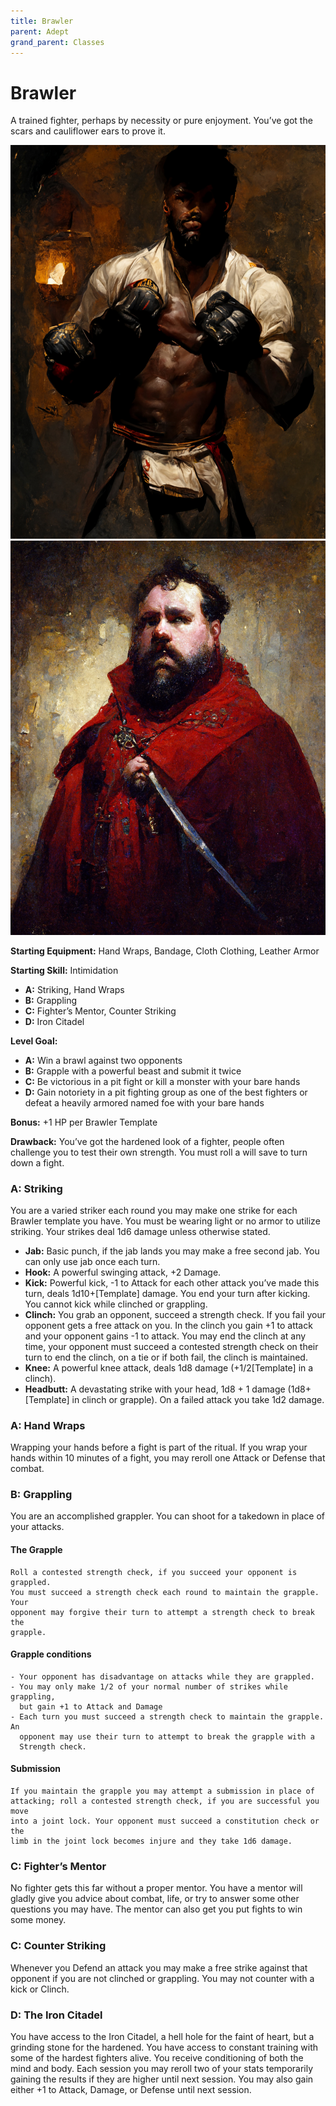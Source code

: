```yaml
---
title: Brawler
parent: Adept
grand_parent: Classes
---
```


# Brawler
A trained fighter, perhaps by necessity or pure enjoyment. You’ve got the scars
and cauliflower ears to prove it.  

![Alt](images/bralwer_fists_up_indoors.png)
![Alt](images/monferd.png)

**Starting Equipment:** Hand Wraps, Bandage, Cloth Clothing, Leather Armor

**Starting Skill:** Intimidation

+ **A:** Striking, Hand Wraps 
+ **B:** Grappling
+ **C:** Fighter’s Mentor, Counter Striking
+ **D:** Iron Citadel

**Level Goal:**

+ **A:** Win a brawl against two opponents
+ **B:** Grapple with a powerful beast and submit it twice
+ **C:** Be victorious in a pit fight or kill a monster with your bare hands
+ **D:** Gain notoriety in a pit fighting group as one of the best fighters or
defeat a heavily armored named foe with your bare hands

**Bonus:** +1 HP per Brawler Template

**Drawback:** You’ve got the hardened look of a fighter, people often challenge
you to test their own strength. You must roll a will save to turn down a fight.

### A:	Striking
You are a varied striker each round you may make one strike for each Brawler
template you have. You must be wearing light or no armor to utilize striking.
Your strikes deal 1d6 damage unless otherwise stated.

+ **Jab:** Basic punch, if the jab lands you may make a free second jab. You
can only use jab once each turn.
+ **Hook:** A powerful swinging attack,  +2 Damage.
+ **Kick:** Powerful kick, -1 to Attack for each other attack you’ve made this
turn, deals 1d10+[Template] damage. You end your turn after kicking. You cannot
kick while clinched or grappling.
+ **Clinch:** You grab an opponent, succeed a strength check. If you fail your
opponent gets a free attack on you. In the clinch you gain +1 to attack and
your opponent gains -1 to attack. You may end the clinch at any time, your
opponent must succeed a contested strength check on their turn to end the
clinch, on a tie or if both fail, the clinch is maintained. 
+ **Knee:** A powerful knee attack, deals 1d8 damage  (+1/2[Template] in a
clinch).
+ **Headbutt:** A devastating strike with your head, 1d8 + 1 damage
(1d8+[Template] in clinch or grapple). On a failed attack you take 1d2 damage.


### A:	Hand Wraps 
Wrapping your hands before a fight is part of the ritual. If you wrap your
hands within 10 minutes of a fight, you may reroll one Attack or Defense that
combat.

### B: Grappling
You are an accomplished grappler. You can shoot for a takedown in place of your
attacks. 

#### The Grapple
    Roll a contested strength check, if you succeed your opponent is grappled.
    You must succeed a strength check each round to maintain the grapple. Your
    opponent may forgive their turn to attempt a strength check to break the
    grapple.

#### Grapple conditions
	- Your opponent has disadvantage on attacks while they are grappled. 
    - You may only make 1/2 of your normal number of strikes while grappling,
      but gain +1 to Attack and Damage
    - Each turn you must succeed a strength check to maintain the grapple. An
      opponent may use their turn to attempt to break the grapple with a
      Strength check.

#### Submission
    If you maintain the grapple you may attempt a submission in place of
    attacking; roll a contested strength check, if you are successful you move
    into a joint lock. Your opponent must succeed a constitution check or the
    limb in the joint lock becomes injure and they take 1d6 damage.


### C: Fighter’s Mentor
No fighter gets this far without a proper mentor. You have a mentor will gladly
give you advice about combat, life, or try to answer some other questions you
may have. The mentor can also get you put fights to win some money.

### C: Counter Striking
Whenever you Defend an attack you may make a free strike against that opponent
if you are not clinched or grappling. You may not counter with a kick or
Clinch.

### D: The Iron Citadel 
You have access to the Iron Citadel, a hell hole for the faint of heart, but a
grinding stone for the hardened. You have access to constant training with some
of the hardest fighters alive. You receive conditioning of both the mind and
body. Each session you may reroll two of your stats temporarily gaining the
results if they are higher until next session. You may also gain either +1 to
Attack, Damage, or Defense until next session. 

